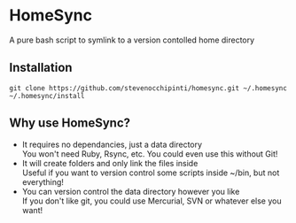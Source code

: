 HomeSync
========

A pure bash script to symlink to a version contolled home directory


Installation
------------

```
git clone https://github.com/stevenocchipinti/homesync.git ~/.homesync
~/.homesync/install
```


Why use HomeSync?
-----------------

 * It requires no dependancies, just a data directory    
   You won't need Ruby, Rsync, etc. You could even use this without Git!
 * It will create folders and only link the files inside    
   Useful if you want to version control some scripts inside ~/bin, but not everything!
 * You can version control the data directory however you like    
   If you don't like git, you could use Mercurial, SVN or whatever else you want!
